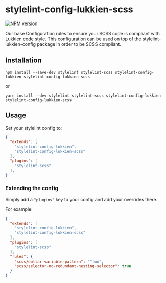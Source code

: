 # stylelint-config-lukkien-scss

[![NPM version](http://img.shields.io/npm/v/stylelint-config-lukkien-scss.svg)](https://www.npmjs.org/package/stylelint-config-lukkien-scss)

Our base Configuration rules to ensure your SCSS code is compliant with Lukkien code style.
This configuration can be used on top of the stylelint-lukkien-config package in order to be SCSS compliant.

## Installation

```console
npm install --save-dev stylelint stylelint-scss stylelint-config-lukkien stylelint-config-lukkien-scss
```

or

```console
yarn install --dev stylelint stylelint-scss stylelint-config-lukkien stylelint-config-lukkien-scss
```

## Usage

Set your stylelint config to:

```json
{
  "extends": [
    "stylelint-config-lukkien",
    "stylelint-config-lukkien-scss"
  ],
  "plugins": [
    "stylelint-scss"
  ],
}
```

### Extending the config

Simply add a `"plugins"` key to your config and add your overrides there.

For example:

```json
{
  "extends": [
    "stylelint-config-lukkien",
    "stylelint-config-lukkien-scss"
  ],
  "plugins": [
    "stylelint-scss"
  ],
  "rules": {
    "scss/dollar-variable-pattern": "^foo",
    "scss/selector-no-redundant-nesting-selector": true
  }
}
```
